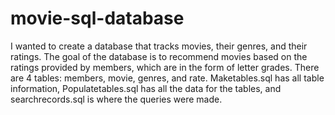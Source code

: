 # movie-sql-database

I wanted to create a database that tracks movies, their genres, and their ratings. The goal of the database is to recommend movies based on the ratings provided by members, which are in the form of letter grades. There are 4 tables: members, movie, genres, and rate. Maketables.sql has all table information, Populatetables.sql has all the data for the tables, and searchrecords.sql is where the queries were made.
